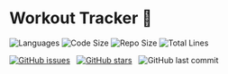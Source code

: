 # Workout Tracker :muscle:

![Languages](https://img.shields.io/github/languages/count/theycallmemattyd/budget-tracker)
![Code Size](https://img.shields.io/github/languages/code-size/theycallmemattyd/budget-tracker)
![Repo Size](https://img.shields.io/github/repo-size/theycallmemattyd/budget-tracker)
![Total Lines](https://img.shields.io/tokei/lines/github/theycallmemattyd/budget-tracker)

[![GitHub issues](https://img.shields.io/github/issues/TheyCallMeMattyD/budget-tracker?style=for-the-badge)](https://github.com/TheyCallMeMattyD/budget-tracker/issues) &nbsp;
[![GitHub stars](https://img.shields.io/github/stars/TheyCallMeMattyD/budget-tracker?style=for-the-badge)](https://github.com/TheyCallMeMattyD/budget-tracker/stargazers) &nbsp;
![GitHub last commit](https://img.shields.io/github/last-commit/theycallmemattyd/budget-tracker?style=for-the-badge)  
  
